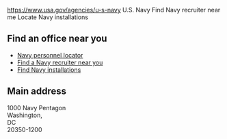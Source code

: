

https://www.usa.gov/agencies/u-s-navy
U.S. Navy
Find Navy recruiter near me
Locate Navy installations

Find an office near you
-----------------------

* [Navy personnel locator](https://www.navy.mil/Resources/Frequently-Asked-Questions/)
* [Find a Navy recruiter near you](https://www.navy.com/local)
* [Find Navy installations](https://www.cnic.navy.mil/Map/)

Main address
------------

1000 Navy Pentagon  
Washington,  
DC  
20350-1200
